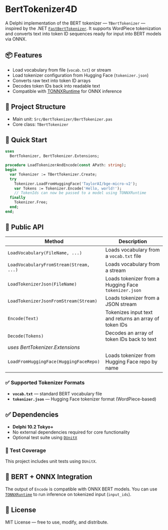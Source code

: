 # BertTokenizer4D

A Delphi implementation of the BERT tokenizer — `TBertTokenizer` — inspired by the .NET [`FastBertTokenizer`](https://github.com/georg-jung/FastBertTokenizer). It supports WordPiece tokenization and converts text into token ID sequences ready for input into BERT models via ONNX.

## 📦 Features

* Load vocabulary from file (`vocab.txt`) or stream
* Load tokenizer configuration from Hugging Face (`tokenizer.json`)
* Converts raw text into token ID arrays
* Decodes token IDs back into readable text
* Compatible with [TONNXRuntime](https://github.com/hshatti/TONNXRuntime) for ONNX inference

## 📁 Project Structure

* Main unit: `Src/BertTokenizer/BertTokenizer.pas`
* Core class: `TBertTokenizer`

## 🚀 Quick Start

```pascal
uses
  BertTokenizer, BertTokenizer.Extensions;

procedure LoadTokenizerAndEncode(const APath: string);
begin
  var Tokenizer := TBertTokenizer.Create;
  try 
    Tokenizer.LoadFromHuggingFace('TaylorAI/bge-micro-v2');
    var Tokens := Tokenizer.Encode('Hello, world!');
    // TokenIds can now be passed to a model using TONNXRuntime
  finally
    Tokenizer.Free;
  end;
end;
```

## 🧠 Public API

| Method                                  | Description                                            |
| --------------------------------------- | ------------------------------------------------------ |
| `LoadVocabulary(FileName, ...)`         | Loads vocabulary from a `vocab.txt` file               |
| `LoadVocabularyFromStream(Stream, ...)` | Loads vocabulary from a stream                         |
| `LoadTokenizerJson(FileName)`           | Loads tokenizer from a Hugging Face `tokenizer.json`   |
| `LoadTokenizerJsonFromStream(Stream)`   | Loads tokenizer from a JSON stream                     |
| `Encode(Text)`                          | Tokenizes input text and returns an array of token IDs |
| `Decode(Tokens)`                        | Decodes an array of token IDs back to text             |
| _uses BertTokenizer.Extensions_         |                                                        |
| `LoadFromHuggingFace(HuggingFaceRepo)`  | Loads tokenizer from Hugging Face repo by name         |

### ✅ Supported Tokenizer Formats

* **`vocab.txt`** — standard BERT vocabulary file
* **`tokenizer.json`** — Hugging Face tokenizer format (WordPiece-based)

## ✅ Dependencies

* **Delphi 10.2 Tokyo+**
* No external dependencies required for core functionality
* Optional test suite using [`DUnitX`](https://github.com/VSoftTechnologies/DUnitX)

### 🧪 Test Coverage

This project includes unit tests using `DUnitX`.

## 🤖 BERT + ONNX Integration

The output of `Encode` is compatible with ONNX BERT models. You can use [`TONNXRuntime`](https://github.com/hshatti/TONNXRuntime) to run inference on tokenized input (`input_ids`).

## 📄 License

MIT License — free to use, modify, and distribute.
